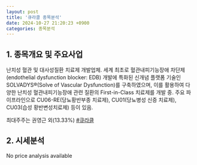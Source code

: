```yaml
---
layout: post
title: '큐라클 종목분석'
date: 2024-10-27 21:20:23 +0900
categories: 종목분석
---
```


## 1. 종목개요 및 주요사업

난치성 혈관 및 대사성질환 치료제 개발업체. 세계 최초로 혈관내피기능장애 차단제(endothelial dysfunction blocker: EDB) 개발에 특화된 신개념 플랫폼 기술인 SOLVADYS®(Solve of Vascular Dysfunction)를 구축하였으며, 이를 활용하여 다양한 난치성 혈관내피기능장애 관련 질환의 First-in-Class 치료제를 개발 중. 주요 파이프라인으로 CU06-RE(당뇨황반부종 치료제), CU01(당뇨병성 신증 치료제), CU03(습성 황반변성치료제) 등이 있음.

최대주주는 권영근 외(13.33%)
[#큐라클](#)

## 2. 시세분석

No price analysis available
